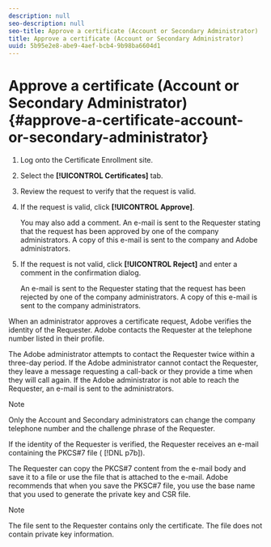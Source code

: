 ```yaml
---
description: null
seo-description: null
seo-title: Approve a certificate (Account or Secondary Administrator)
title: Approve a certificate (Account or Secondary Administrator)
uuid: 5b95e2e8-abe9-4aef-bcb4-9b98ba6604d1
---
```


# Approve a certificate (Account or Secondary Administrator){#approve-a-certificate-account-or-secondary-administrator}

1. Log onto the Certificate Enrollment site.
1. Select the **[!UICONTROL Certificates]** tab.
1. Review the request to verify that the request is valid.
1. If the request is valid, click **[!UICONTROL Approve]**.

   You may also add a comment. An e-mail is sent to the Requester stating that the request has been approved by one of the company administrators. A copy of this e-mail is sent to the company and Adobe administrators. 

1. If the request is not valid, click **[!UICONTROL Reject]** and enter a comment in the confirmation dialog.

   An e-mail is sent to the Requester stating that the request has been rejected by one of the company administrators. A copy of this e-mail is sent to the company administrators. 

When an administrator approves a certificate request, Adobe verifies the identity of the Requester. Adobe contacts the Requester at the telephone number listed in their profile.

The Adobe administrator attempts to contact the Requester twice within a three-day period. If the Adobe administrator cannot contact the Requester, they leave a message requesting a call-back or they provide a time when they will call again. If the Adobe administrator is not able to reach the Requester, an e-mail is sent to the administrators.

>[!NOTE]
>
>Only the Account and Secondary administrators can change the company telephone number and the challenge phrase of the Requester.

If the identity of the Requester is verified, the Requester receives an e-mail containing the PKCS#7 file ( [!DNL p7b]).

The Requester can copy the PKCS#7 content from the e-mail body and save it to a file or use the file that is attached to the e-mail. Adobe recommends that when you save the PKSC#7 file, you use the base name that you used to generate the private key and CSR file.

>[!NOTE]
>
>The file sent to the Requester contains only the certificate. The file does not contain private key information.

